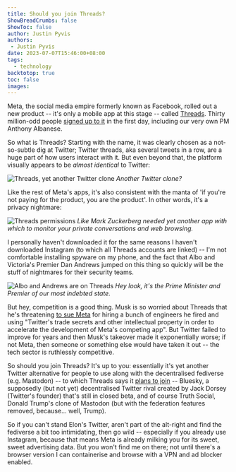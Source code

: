```yaml
---
title: Should you join Threads?
ShowBreadCrumbs: false
ShowToc: false
author: Justin Pyvis
authors: 
 - Justin Pyvis
date: 2023-07-07T15:46:00+08:00
tags:
  - technology
backtotop: true
toc: false
images:
---
```

Meta, the social media empire formerly known as Facebook, rolled out a new product -- it's only a mobile app at this stage -- called [Threads](https://about.fb.com/news/2023/07/introducing-threads-new-app-text-sharing/). Thirty million-odd people [signed up to it](https://www.abc.net.au/news/2023-07-06/millions-sign-up-to-meta-twitter-rival-app-threads-in-hours/102572568) in the first day, including our very own PM Anthony Albanese.

So what is Threads? Starting with the name, it was clearly chosen as a not-so-subtle dig at Twitter; Twitter threads, aka several tweets in a row, are a huge part of how users interact with it. But even beyond that, the platform visually appears to be *almost identical* to Twitter:

![Threads, yet another Twitter clone](/images/meta-threads-interface-jul-23.jpg) *Another Twitter clone?*

Like the rest of Meta's apps, it's also consistent with the manta of 'if you're not paying for the product, you are the product'. In other words, it's a privacy nightmare:

![Threads permissions](/images/threads-permissions-jul-23.jpg) *Like Mark Zuckerberg needed yet another app with which to monitor your private conversations and web browsing.*

I personally haven't downloaded it for the same reasons I haven't downloaded Instagram (to which all Threads accounts are linked) -- I'm not comfortable installing spyware on my phone, and the fact that Albo and Victoria's Premier Dan Andrews jumped on this thing so quickly will be the stuff of nightmares for their security teams.

![Albo and Andrews are on Threads](/images/albo-andrews-threads-jul-23.jpg) *Hey look, it's the Prime Minister and Premier of our most indebted state.*

But hey, competition is a good thing. Musk is so worried about Threads that he's threatening [to sue Meta](https://www.reddit.com/r/EnoughMuskSpam/comments/14si8dz/twitter_is_threatening_to_sue_meta_over_threads/) for hiring a bunch of engineers he fired and using "Twitter's trade secrets and other intellectual property in order to accelerate the development of Meta's competing app". But Twitter failed to improve for years and then Musk's takeover made it exponentially worse; if not Meta, then someone or something else would have taken it out -- the tech sector is ruthlessly competitive.

So should you join Threads? It's up to you: essentially it's yet another Twitter alternative for people to use along with the decentralised fediverse (e.g. Mastodon) -- to which Threads says it [plans to join](https://help.instagram.com/169559812696339) -- Bluesky, a supposedly (but not yet) decentralised Twitter rival created by Jack Dorsey (Twitter's founder) that's still in closed beta, and of course Truth Social, Donald Trump's clone of Mastodon (but with the federation features removed, because... well, Trump).

So if you can't stand Elon's Twitter, aren't part of the alt-right and find the fediverse a bit too intimidating, then go wild -- especially if you already use Instagram, because that means Meta is already milking you for its sweet, sweet advertising data. But you won't find me on there; not until there's a browser version I can containerise and browse with a VPN and ad blocker enabled.